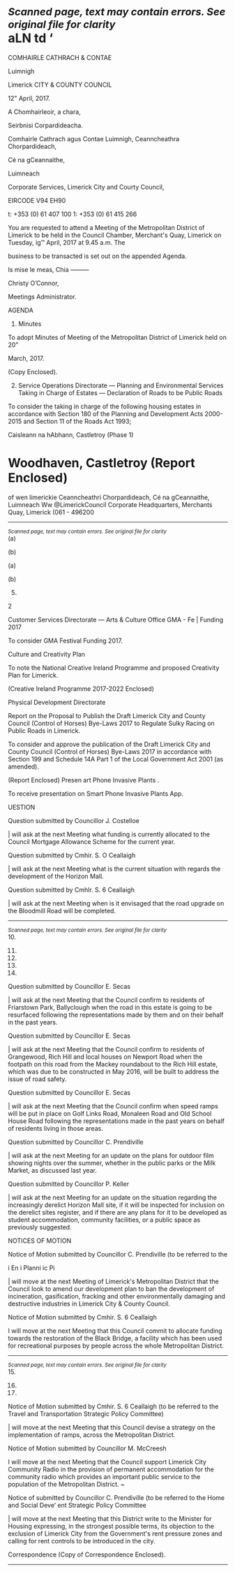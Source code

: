 *<small>Scanned page, text may contain errors. See original file for clarity</small>*  
aLN td ‘
=
COMHAIRLE
CATHRACH & CONTAE

Luimnigh

Limerick
CITY & COUNTY
COUNCIL

12" April, 2017.

A Chomhairleoir, a chara,

Seirbnisi Corpardideacha.

Comhairle Cathrach agus Contae Luimnigh,
Ceanncheathra Chorpardideach,

Cé na gCeannaithe,

Luimneach

Corporate Services,
Limerick City and Courty Council,

EIRCODE V94 EH90

t: +353 (0) 61 407 100
1: +353 (0) 61 415 266

You are requested to attend a Meeting of the Metropolitan District of Limerick to be held in
the Council Chamber, Merchant's Quay, Limerick on Tuesday, ig™ April, 2017 at 9.45 a.m. The

business to be transacted is set out on the appended Agenda.

Is mise le meas,
Chia ———

Christy O’Connor,

Meetings Administrator.

AGENDA

1. Minutes

To adopt Minutes of Meeting of the Metropolitan District of Limerick held on 20”

March, 2017.

(Copy Enclosed).

2. Service Operations Directorate — Planning and Environmental Services
Taking in Charge of Estates — Declaration of Roads to be Public Roads

To consider the taking in charge of the following housing estates in accordance with
Section 180 of the Planning and Development Acts 2000-2015 and Section 11 of the
Roads Act 1993;

Caisleann na hAbhann, Castletroy (Phase 1)

Woodhaven, Castletroy
(Report Enclosed)
=
of wen limerickie
Ceanncheathri Chorpardideach, Cé na gCeannaithe, Luimneach Ww @LimerickCouncil
Corporate Headquarters, Merchants Quay, Limerick (061 - 496200

---
*<small>Scanned page, text may contain errors. See original file for clarity</small>*  
(a)

(b)

(a)

(b)

5.

2

Customer Services Directorate — Arts & Culture Office
GMA - Fe | Funding 2017

To consider GMA Festival Funding 2017.

Culture and Creativity Plan

To note the National Creative Ireland Programme and proposed Creativity Plan for
Limerick.

(Creative Ireland Programme 2017-2022 Enclosed)

Physical Development Directorate

Report on the Proposal to Publish the Draft Limerick City and County Council (Control
of Horses) Bye-Laws 2017 to Regulate Sulky Racing on Public Roads in Limerick.

To consider and approve the publication of the Draft Limerick City and County Council
(Control of Horses) Bye-Laws 2017 in accordance with Section 199 and Schedule 14A
Part 1 of the Local Government Act 2001 (as amended).

(Report Enclosed)
Presen art Phone Invasive Plants .

To receive presentation on Smart Phone Invasive Plants App.

UESTION

Question submitted by Councillor J. Costelloe

| will ask at the next Meeting what funding is currently allocated to the Council
Mortgage Allowance Scheme for the current year.

Question submitted by Cmhir. S. O Ceallaigh

| will ask at the next Meeting what is the current situation with regards the
development of the Horizon Mall.

Question submitted by Cmhlr. S. 6 Ceallaigh

| will ask at the next Meeting when is it envisaged that the road upgrade on the
Bloodmill Road will be completed.

---
*<small>Scanned page, text may contain errors. See original file for clarity</small>*  
10.

11.

12.

13.

14.

Question submitted by Councillor E. Secas

| will ask at the next Meeting that the Council confirm to residents of Friarstown Park,
Ballyclough when the road in this estate is going to be resurfaced following the
representations made by them and on their behalf in the past years.

Question submitted by Councillor E. Secas

| will ask at the next Meeting that the Council confirm to residents of Grangewood, Rich
Hill and local houses on Newport Road when the footpath on this road from the
Mackey roundabout to the Rich Hill estate, which was due to be constructed in May
2016, will be built to address the issue of road safety.

Question submitted by Councillor E. Secas

| will ask at the next Meeting that the Council confirm when speed ramps will be put in
place on Golf Links Road, Monaleen Road and Old School House Road following the
representations made in the past years on behalf of residents living in those areas.

Question submitted by Councillor C. Prendiville

| will ask at the next Meeting for an update on the plans for outdoor film showing nights
over the summer, whether in the public parks or the Milk Market, as discussed last year.

Question submitted by Councillor P. Keller

| will ask at the next Meeting for an update on the situation regarding the increasingly
derelict Horizon Mall site, if it will be inspected for inclusion on the derelict sites
register, and if there are any plans for it to be developed as student accommodation,
community facilities, or a public space as previously suggested.

NOTICES OF MOTION

Notice of Motion submitted by Councillor C. Prendiville (to be referred to the

i En i Planni ic Pi

| will move at the next Meeting of Limerick's Metropolitan District that the Council look
to amend our development plan to ban the development of incineration, gasification,
fracking and other environmentally damaging and destructive industries in Limerick
City & County Council.

Notice of Motion submitted by Cmhir. S. 6 Ceallaigh

I will move at the next Meeting that this Council commit to allocate funding towards
the restoration of the Black Bridge, a facility which has been used for recreational
purposes by people across the whole Metropolitan District.

---
*<small>Scanned page, text may contain errors. See original file for clarity</small>*  
15.

16.

17.

Notice of Motion submitted by Cmhir. S. 6 Ceallaigh (to be referred to the Travel and
Transportation Strategic Policy Committee)

| will move at the next Meeting that this Council devise a strategy on the
implementation of ramps, across the Metropolitan District.

Notice of Motion submitted by Councillor M. McCreesh

I will move at the next Meeting that the Council support Limerick City Community Radio
in the provision of permanent accommodation for the community radio which provides
an important public service to the population of the Metropolitan District. ~

Notice of submitted by Councillor C. Prendiville (to be referred to the Home
and Social Deve’ ent Strategic Policy Committee

| will move at the next Meeting that this District write to the Minister for Housing
expressing, in the strongest possible terms, its objection to the exclusion of Limerick
City from the Government's rent pressure zones and calling for rent controls to be
introduced in the city.

Correspondence
(Copy of Correspondence Enclosed).

---
